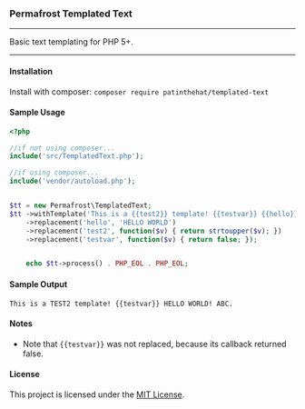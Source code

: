 ### Permafrost Templated Text
---
Basic text templating for PHP 5+.

---

#### Installation
Install with composer:
	`composer require patinthehat/templated-text`

#### Sample Usage
```php
<?php

//if not using composer...
include('src/TemplatedText.php');

//if using composer...
include('vendor/autoload.php');


$tt = new Permafrost\TemplatedText;
$tt ->withTemplate('This is a {{test2}} template! {{testvar}} {{hello}}! ABC.')
    ->replacement('hello', 'HELLO WORLD')
    ->replacement('test2', function($v) { return strtoupper($v); })
    ->replacement('testvar', function($v) { return false; });


    echo $tt->process() . PHP_EOL . PHP_EOL;
```

#### Sample Output

`This is a TEST2 template! {{testvar}} HELLO WORLD! ABC.`


#### Notes
 - Note that `{{testvar}}` was not replaced, because its callback returned false.

 
#### License
This project is licensed under the [MIT License](LICENSE).
  